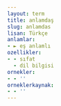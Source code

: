 ```yaml
---
layout: term
title: anlamdaş
slug: anlamdas
lisan: Türkçe
anlamlar:
- ► eş anlamlı
ozellikler:
- - sıfat
  - dil bilgisi
ornekler:
- - ''
orneklerkaynak:
- - ''
---
```

